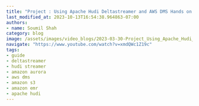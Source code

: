 ```yaml
---
title: "Project : Using Apache Hudi Deltastreamer and AWS DMS Hands on Lab# Part 5"
last_modified_at: 2023-10-13T16:54:38.964863-07:00
authors:
- name: Soumil Shah
category: blog
image: /assets/images/video_blogs/2023-03-30-Project_Using_Apache_Hudi_Deltastreamer_and_AWS_DMS_Hands_on_Lab_Part_1.png
navigate: "https://www.youtube.com/watch?v=xmdQWc1Z19c"
tags:
- guide
- deltastreamer
- hudi streamer
- amazon aurora
- aws dms
- amazon s3
- amazon emr
- apache hudi
---
```

